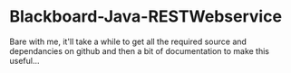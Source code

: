 Blackboard-Java-RESTWebservice
==============================

Bare with me, it'll take a while to get all the required source and dependancies on github and then a bit of documentation to make this useful...